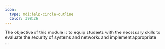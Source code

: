 ```yaml
---
icon:
  type: mdi:help-circle-outline
  color: 398126
---
```


The objective of this module is to equip students with the necessary skills to evaluate the security of systems and networks and implement appropriate ... 
